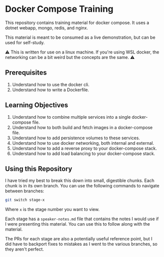 # Docker Compose Training

This repository contains training material for docker compose. It uses a dotnet webapp, mongo, redis, and nginx.

This material is meant to be consumed as a live demonstration, but can be used for self-study.

⚠ This is written for use on a linux machine. If you're using WSL docker, the networking can be a bit weird but the concepts are the same. ⚠

## Prerequisites

1. Understand how to use the docker cli.
1. Understand how to write a Dockerfile.

## Learning Objectives

1. Understand how to combine multiple services into a single docker-compose file.
1. Understand how to both build and fetch images in a docker-compose file.
1. Understand how to add persistence volumes to these services.
1. Understand how to use docker networking, both internal and external.
1. Understand how to add a reverse proxy to your docker-compose stack.
1. Understand how to add load balancing to your docker-compose stack.

## Using this Repository

I have tried my best to break this down into small, digestible chunks. Each chunk is in its own branch. You can use the following commands to navigate between branches:

```bash
git switch stage-x
```

Where `x` is the stage number you want to view.

Each stage has a `speaker-notes.md` file that contains the notes I would use if I were presenting this material. You can use this to follow along with the material.

The PRs for each stage are also a potentially useful reference point, but I did have to backport fixes to mistakes as I went to the various branches, so they aren't perfect.

```